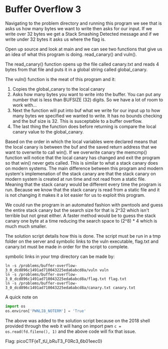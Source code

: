 # Buffer Overflow 3
Navigating to the problem directory and running this program we see that is asks us how many bytes we want to write then asks for our input. If we write over 32 bytes we get a Stack Smashing Detected message and if we write under 32 bytes it asks us where the flag is.

Open up source and look at main and we can see two functions that give us an idea of what this program is doing. read_canary() and vuln().

The read_canary() function opens up the file called canary.txt and reads 4 bytes from that file and puts it in a global string called global_canary.

The vuln() function is the meat of this program and it:
1. Copies the global_canary to the local canary 
2. Asks how many bytes you want to write into the buffer. You can put any number that is less than BUFSIZE (32) digits. So we have a lot of room to work with...
3. Next the function will put into buf what we write for our input up to how many bytes we specified we wanted to write. It has no bounds checking and the buf size is 32. This is susceptable to a buffer overflow.
4. The last thing the function does before returning is compare the local canary value to the global_canary.

Based on the order in which the local variables were declared means that the local canary is between the buf and the saved return address that we want to overwrite to call win(). If we overwrite canary the memcmp() function will notice that the local canary has changed and exit the program so that win() never gets called. This is similar to what a stack canary does on modern systems. The main difference between this program and modern system's implemenation of the stack canary are that the stack canary on modern system is created at run time and not read from a static file. Meaning that the stack canary would be different every time the program is run. Because we know that the stack canary is read from a static file and it is not changing it makes it a lot easier for us to exploit this program.

We could run the program in an automated fashion with pwntools and guess the entire stack canary but the search size for that is 2^32 which isn't terrible but not great either. A faster method would be to guess the stack canary one byte at a time reducing the search space to (2^8) * 4 which is much much smaller.

The solution script details how this is done. 
The script must be run in a tmp folder on the server and symbolic links to the vuln executable, flag.txt and canary.txt must be made in order for the script to complete.

symbolic links in your tmp directory can be made by:
```
ln -s /problems/buffer-overflow-3_0_dcd896c1491ad710043225eda6abcd8a/vuln vuln
ln -s /problems/buffer-overflow-3_0_dcd896c1491ad710043225eda6abcd8a/flag.txt flag.txt
ln -s /problems/buffer-overflow-3_0_dcd896c1491ad710043225eda6abcd8a/canary.txt canary.txt
```

A quick note on
```Python
import os
os.environ['PWNLIB_NOTERM'] = 'True'
```
The above was added to the solution script because on the 2018 shell provided through the web it will hang on import pwn `c = os.read(fd.fileno(), 1)` and the above code will fix that issue.

Flag: picoCTF{eT_tU_bRuT3_F0Rc3_6b01eec0}
